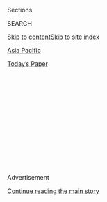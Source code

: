 <div id="app">

<div>

<div>

<div>

<div class="NYTAppHideMasthead css-1q2w90k e1suatyy0">

<div class="section css-ui9rw0 e1suatyy2">

<div class="css-eph4ug er09x8g0">

<div class="css-6n7j50">

</div>

<span class="css-1dv1kvn">Sections</span>

<div class="css-10488qs">

<span class="css-1dv1kvn">SEARCH</span>

</div>

[Skip to content](#site-content)[Skip to site index](#site-index)

</div>

<div id="masthead-section-label" class="css-1wr3we4 eaxe0e00">

[Asia
Pacific](https://www.nytimes.com/section/world/asia)

</div>

<div class="css-10698na e1huz5gh0">

</div>

</div>

<div id="masthead-bar-one" class="section hasLinks css-15hmgas e1csuq9d3">

<div class="css-uqyvli e1csuq9d0">

</div>

<div class="css-1uqjmks e1csuq9d1">

</div>

<div class="css-9e9ivx">

[](https://myaccount.nytimes.com/auth/login?response_type=cookie&client_id=vi)

</div>

<div class="css-1bvtpon e1csuq9d2">

[Today’s
Paper](https://www.nytimes.com/section/todayspaper)

</div>

</div>

</div>

</div>

<div data-aria-hidden="false">

<div id="site-content" data-role="main">

<div>

<div class="css-1aor85t" style="opacity:0.000000001;z-index:-1;visibility:hidden">

<div class="css-1hqnpie">

<div class="css-epjblv">

<span class="css-17xtcya">[Asia
Pacific](/section/world/asia)</span><span class="css-x15j1o">|</span><span class="css-fwqvlz">Top
Kashmiri Militant Is Killed, Sparking Protests and
Rage</span>

</div>

<div class="css-k008qs">

<div class="css-1iwv8en">

<span class="css-18z7m18"></span>

<div>

</div>

</div>

<span class="css-1n6z4y">https://nyti.ms/2Wwa9b8</span>

<div class="css-1705lsu">

<div class="css-4xjgmj">

<div class="css-4skfbu" data-role="toolbar" data-aria-label="Social Media Share buttons, Save button, and Comments Panel with current comment count" data-testid="share-tools">

  - 
  - 
  - 
  - 
    
    <div class="css-6n7j50">
    
    </div>

  - 

</div>

</div>

</div>

</div>

</div>

</div>

<div id="NYT_TOP_BANNER_REGION" class="css-13pd83m">

</div>

<div id="top-wrapper" class="css-1sy8kpn">

<div id="top-slug" class="css-l9onyx">

Advertisement

</div>

[Continue reading the main
story](#after-top)

<div class="ad top-wrapper" style="text-align:center;height:100%;display:block;min-height:250px">

<div id="top" class="place-ad" data-position="top" data-size-key="top">

</div>

</div>

<div id="after-top">

</div>

</div>

<div>

<div id="sponsor-wrapper" class="css-1hyfx7x">

<div id="sponsor-slug" class="css-19vbshk">

Supported by

</div>

[Continue reading the main
story](#after-sponsor)

<div id="sponsor" class="ad sponsor-wrapper" style="text-align:center;height:100%;display:block">

</div>

<div id="after-sponsor">

</div>

</div>

<div class="css-186x18t">

</div>

<div class="css-1vkm6nb ehdk2mb0">

# Top Kashmiri Militant Is Killed, Sparking Protests and Rage

</div>

Over years of fighting, Riyaz Ahmad Naikoo recruited scores of young
Kashmiris in an armed quest for independence from India. His death has
set off a fresh wave of unrest.

<div class="css-79elbk" data-testid="photoviewer-wrapper">

<div class="css-z3e15g" data-testid="photoviewer-wrapper-hidden">

</div>

<div class="css-1a48zt4 ehw59r15" data-testid="photoviewer-children">

![<span class="css-16f3y1r e13ogyst0" data-aria-hidden="true">Indian
Army soldiers in the Pulwama district on Wednesday, where a senior
leader in a militant group was shot
dead.</span><span class="css-cnj6d5 e1z0qqy90" itemprop="copyrightHolder"><span class="css-1ly73wi e1tej78p0">Credit...</span><span><span>Farooq
Khan/EPA, via
Shutterstock</span></span></span>](https://static01.nyt.com/images/2020/05/06/world/00kashmir-1/00kashmir-1-articleLarge-v2.jpg?quality=75&auto=webp&disable=upscale)

</div>

</div>

<div class="css-18e8msd">

<div class="css-vp77d3 epjyd6m0">

<div class="css-1baulvz">

By [<span class="css-1baulvz" itemprop="name">Sameer
Yasir</span>](https://www.nytimes.com/by/sameer-yasir),
[<span class="css-1baulvz" itemprop="name">Kai
Schultz</span>](https://www.nytimes.com/by/kai-schultz) and
<span class="css-1baulvz last-byline" itemprop="name">Iqbal
Kirmani</span>

</div>

</div>

  - May 6,
    2020

  - 
    
    <div class="css-4xjgmj">
    
    <div class="css-d8bdto" data-role="toolbar" data-aria-label="Social Media Share buttons, Save button, and Comments Panel with current comment count" data-testid="share-tools">
    
      - 
      - 
      - 
      - 
        
        <div class="css-6n7j50">
        
        </div>
    
      - 
    
    </div>
    
    </div>

</div>

</div>

<div class="section meteredContent css-1r7ky0e" name="articleBody" itemprop="articleBody">

<div class="css-1fanzo5 StoryBodyCompanionColumn">

<div class="css-53u6y8">

NEW DELHI — Before disappearing into the woods almost a decade ago,
Riyaz Ahmad Naikoo was a schoolteacher living a relatively quiet life in
Kashmir.

But then he resurfaced in videos on social media sitting next to
automatic weapons and grenades, rebranding himself as a fighter, and
demanding that India pull out of the disputed Himalayan territory.

[Mr. Naikoo’s quest came to a violent end on
Wednesday.](https://indianexpress.com/article/india/top-militant-commander-trapped-encounter-ongoing-in-jk/)
Indian security forces surrounded the small village where he was hiding
in the district of Pulwama, dug trenches to prevent civilians from
coming to his rescue, and shot him dead.

The gunning down of Mr. Naikoo, a senior leader in Hizbul Mujahideen, a
banned militant group, was one of the most significant recent victories
for Indian troops fighting the secession movement in Kashmir, a rugged,
contested territory between India and Pakistan.

</div>

</div>

<div class="css-1fanzo5 StoryBodyCompanionColumn">

<div class="css-53u6y8">

His death has roiled the region, casting the insurgency into a
leaderless future and immediately heightening tensions between Indian
security forces and a local population that has often supported a brutal
fight for independence.

By late Wednesday, [violent protests had broken out in Pulwama over his
death](https://thekashmirwalla.com/2020/05/pulwama-gunfight-14-civilians-injured-in-clashes/),
and at least 14 people were injured.

“The insurgency in Kashmir could nose dive now,” said Aijaz Ahmad Wani,
a professor of political science at Kashmir University. “There has been
a period of highs and lows, and this is one of the lowest points in the
last 30 years.”

In recent months, Kashmir has weathered a grim resurgence of violence,
with India and Pakistan trading gunfire along the Line of Control, which
divides the territory. Last weekend, a battle between the Indian Army
and militants [left seven people
dead](https://www.nytimes.com/2020/05/03/world/asia/kashmir-gun-battle-army-militants.html).

</div>

</div>

<div class="css-79elbk" data-testid="photoviewer-wrapper">

<div class="css-z3e15g" data-testid="photoviewer-wrapper-hidden">

</div>

<div class="css-1a48zt4 ehw59r15" data-testid="photoviewer-children">

![<span class="css-16f3y1r e13ogyst0" data-aria-hidden="true">Riyaz
Ahmad Naikoo in
2017.</span><span class="css-cnj6d5 e1z0qqy90" itemprop="copyrightHolder"><span class="css-1ly73wi e1tej78p0">Credit...</span><span>Yawar
Nazir/Getty
Images</span></span>](https://static01.nyt.com/images/2020/05/06/world/00kashmir-2/00kashmir-2-articleLarge.jpg?quality=75&auto=webp&disable=upscale)

</div>

</div>

<div class="css-1fanzo5 StoryBodyCompanionColumn">

<div class="css-53u6y8">

At least 50 militants and 20 soldiers have been killed this year,
according to data collected by the South Asia Terrorism Portal, a
research project that tracks casualties in the conflict.

</div>

</div>

<div class="css-1fanzo5 StoryBodyCompanionColumn">

<div class="css-53u6y8">

For decades, Kashmir, a stunningly beautiful valley in the Himalayas,
has been caught in the throes of the conflict between Hindu-majority
India, which controls much of the territory, and Muslim-majority
Pakistan.

Three wars between the countries have claimed tens of thousands of
lives. A secession movement that started in the late 1980s saw many
guerrilla fighters crossing the border from Pakistan into India.

Mr. Naikoo, who was in his 30s, was perhaps the most powerful militant
leader in Kashmir today.

After becoming a fighter in 2012, he steadily built a loyal base of
followers, dressing up in army fatigues and spreading his message of
resistance on social media. When he attended the funerals of other
militants, civilians young and old called him “master,” and jostled
through the crowds just to touch him.

He also boosted support for an independence movement among the masses,
taking control of Hizbul Mujahideen in Kashmir after the death of a
former leader, Burhan Wani, [who was gunned down by Indian troops
in 2016.](https://www.nytimes.com/2016/07/17/world/asia/how-killing-of-prominent-separatist-set-off-turmoil-in-kashmir.html)

After Mr. Wani was killed, thousands of Kashmiris poured into the
streets to protest, pelting stones at the Indian authorities, [who used
pump-action shotguns to fire lead pellets into the crowds, blinding
many](https://www.nytimes.com/2016/08/29/world/asia/pellet-guns-used-in-kashmir-protests-cause-dead-eyes-epidemic.html).

Mr. Naikoo filled the vacuum in power, encouraging young Kashmiris to
quit their jobs, leave their homes and take up
arms.

</div>

</div>

<div class="css-79elbk" data-testid="photoviewer-wrapper">

<div class="css-z3e15g" data-testid="photoviewer-wrapper-hidden">

</div>

<div class="css-1a48zt4 ehw59r15" data-testid="photoviewer-children">

<div class="css-1xdhyk6 erfvjey0">

<span class="css-1ly73wi e1tej78p0">Image</span>

<div class="css-zjzyr8">

<div data-testid="lazyimage-container" style="height:269.3777777777778px">

</div>

</div>

</div>

<span class="css-16f3y1r e13ogyst0" data-aria-hidden="true">The village
of Beighpora in the Pulwama district, on
Wednesday.</span><span class="css-cnj6d5 e1z0qqy90" itemprop="copyrightHolder"><span class="css-1ly73wi e1tej78p0">Credit...</span><span>Reuters</span></span>

</div>

</div>

<div class="css-1fanzo5 StoryBodyCompanionColumn">

<div class="css-53u6y8">

They hid in Kashmir’s forests, occasionally emerging to attack Indian
security forces. Most lost their lives within months of joining the
insurgency, though Mr. Naikoo has said that violence was not the goal.

[In a 2018 interview with Al
Jazeera](https://www.aljazeera.com/news/2018/11/qa-hizbul-mujahideen-leader-surrender-181109111719903.html),
Mr. Naikoo said the death of a family member at the hands of Indian
security forces had prompted his embrace of militancy, along with
India’s “repression” of Kashmir’s right to protest.

“Yes, we have chosen the path of armed struggle, but primarily, we are
for peace, not war,” he said. “It is the nature of the occupying Indian
state that has compelled us to resort to violent methods of resistance.”

Last August, Kashmir spiraled into uncertainty once again, when the
Indian government [revoked the region’s partial
autonomy](https://www.nytimes.com/2019/08/05/world/asia/india-pakistan-kashmir-jammu.html).
Since then, many have been on edge in the Kashmir Valley, where
businesses were shuttered, streets cleared and Indian security forces
moved to find militants.

On Tuesday, an eight-year hunt for Mr. Naikoo, who was at the top of the
government’s most wanted list, reached its apex.

Working off a tip that he was hiding in the village of Beighpora, in
southern Kashmir, Indian army and police officers surrounded the area to
prevent him from slipping away. According to witnesses and videos shared
with The New York Times, they used bulldozers to dig deep trenches at
night, searching for possible underground hide outs.

</div>

</div>

<div class="css-1fanzo5 StoryBodyCompanionColumn">

<div class="css-53u6y8">

By Wednesday morning, they had traced him to a house in the village.
During a shootout, officials said, Mr. Naikoo was killed, along with
another militant. The authorities [cut
internet](https://www.thehindu.com/news/national/other-states/mobile-internet-suspended-in-kashmir-as-top-hizb-commander-riaz-naikoo-trapped-in-encounter/article31515428.ece)
in the Kashmir Valley, but protests quickly broke out.

In a statement, the Jammu and Kashmir police heralded his death as a
major victory, and implicated Mr. Naikoo in the deaths and abductions of
at least a dozen civilians and security officers. “He resorted to brutal
killings,” it read.

But many Kashmiris said they saw Mr. Naikoo differently.

Shortly after his death, an angry crowd of men surrounded a police
vehicle near Beighpora, climbing atop it and battering its windows with
wooden poles and sheets of tin.

Irfan Mir, a student living in Beighpora, said Mr. Naikoo’s death was
the beginning of another wave of resistance. When one militant dies, he
said, “another will be there to take his place.”

“He was a hero, not just here, but in all of Kashmir,” Mr. Mir said. “He
will live in our hearts forever.”

Sameer Yasir and Kai Schultz reported from New Delhi, and Iqbal Kirmani
from Pulwama, Kashmir.

</div>

</div>

<div>

</div>

</div>

<div>

</div>

<div>

</div>

<div>

</div>

<div>

<div id="bottom-wrapper" class="css-1ede5it">

<div id="bottom-slug" class="css-l9onyx">

Advertisement

</div>

[Continue reading the main
story](#after-bottom)

<div id="bottom" class="ad bottom-wrapper" style="text-align:center;height:100%;display:block;min-height:90px">

</div>

<div id="after-bottom">

</div>

</div>

</div>

</div>

</div>

## Site Index

<div>

</div>

## Site Information Navigation

  - [© <span>2020</span> <span>The New York Times
    Company</span>](https://help.nytimes.com/hc/en-us/articles/115014792127-Copyright-notice)

<!-- end list -->

  - [NYTCo](https://www.nytco.com/)
  - [Contact
    Us](https://help.nytimes.com/hc/en-us/articles/115015385887-Contact-Us)
  - [Work with us](https://www.nytco.com/careers/)
  - [Advertise](https://nytmediakit.com/)
  - [T Brand Studio](http://www.tbrandstudio.com/)
  - [Your Ad
    Choices](https://www.nytimes.com/privacy/cookie-policy#how-do-i-manage-trackers)
  - [Privacy](https://www.nytimes.com/privacy)
  - [Terms of
    Service](https://help.nytimes.com/hc/en-us/articles/115014893428-Terms-of-service)
  - [Terms of
    Sale](https://help.nytimes.com/hc/en-us/articles/115014893968-Terms-of-sale)
  - [Site
    Map](https://spiderbites.nytimes.com)
  - [Help](https://help.nytimes.com/hc/en-us)
  - [Subscriptions](https://www.nytimes.com/subscription?campaignId=37WXW)

</div>

</div>

</div>

</div>
